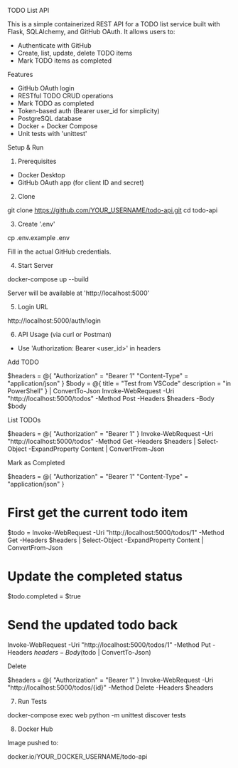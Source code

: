 TODO List API

This is a simple containerized REST API for a TODO list service built with Flask, SQLAlchemy, and GitHub OAuth. It allows users to:

- Authenticate with GitHub
- Create, list, update, delete TODO items
- Mark TODO items as completed


Features

- GitHub OAuth login
- RESTful TODO CRUD operations
- Mark TODO as completed
- Token-based auth (Bearer user\_id for simplicity)
- PostgreSQL database
- Docker + Docker Compose
- Unit tests with 'unittest'


Setup & Run

1. Prerequisites

- Docker Desktop
- GitHub OAuth app (for client ID and secret)

2. Clone

git clone https://github.com/YOUR_USERNAME/todo-api.git
cd todo-api


3. Create '.env'

cp .env.example .env

Fill in the actual GitHub credentials.


4. Start Server

docker-compose up --build

Server will be available at 'http://localhost:5000'


5. Login URL

http://localhost:5000/auth/login


6. API Usage (via curl or Postman)

- Use 'Authorization: Bearer <user_id>' in headers

Add TODO

$headers = @{
    "Authorization" = "Bearer 1"
    "Content-Type" = "application/json"
}
$body = @{
    title = "Test from VSCode"
    description = "in PowerShell"
} | ConvertTo-Json
Invoke-WebRequest -Uri "http://localhost:5000/todos" -Method Post -Headers $headers -Body $body


List TODOs

$headers = @{
    "Authorization" = "Bearer 1"
}
Invoke-WebRequest -Uri "http://localhost:5000/todos" -Method Get -Headers $headers | Select-Object -ExpandProperty Content | ConvertFrom-Json


Mark as Completed

$headers = @{
    "Authorization" = "Bearer 1"
    "Content-Type" = "application/json"
}
# First get the current todo item
$todo = Invoke-WebRequest -Uri "http://localhost:5000/todos/1" -Method Get -Headers $headers | 
    Select-Object -ExpandProperty Content | ConvertFrom-Json

# Update the completed status
$todo.completed = $true

# Send the updated todo back
Invoke-WebRequest -Uri "http://localhost:5000/todos/1" -Method Put -Headers $headers -Body ($todo | ConvertTo-Json)


Delete

$headers = @{
    "Authorization" = "Bearer 1"
}
Invoke-WebRequest -Uri "http://localhost:5000/todos/{id}" -Method Delete -Headers $headers


7. Run Tests

docker-compose exec web python -m unittest discover tests


8. Docker Hub

Image pushed to:

docker.io/YOUR_DOCKER_USERNAME/todo-api
